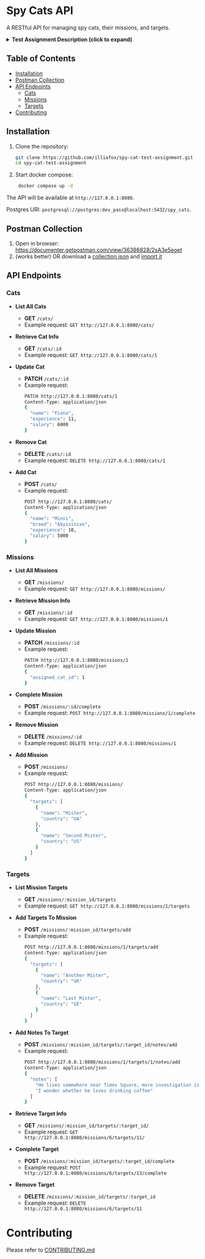 # Spy Cats API

A RESTful API for managing spy cats, their missions, and targets.


<details>

<b><summary>Test Assignment Description (click to expand)</summary></b>

> ## Overview
> This task involves building of a a simple yet comprehensive CRUD application. The goal is to create a simple yet comprehensive system that demonstrates your understanding in building RESTful APIs, interacting with SQL-like databases, integrating third-party services, and optionally creating user interfaces. The test assessment is expected to be done under 4 hours.
> ## Business Task
> Spy Cat Agency (SCA) asked you to create a management application, so that it simplifies their spying work processes. SCA needs a system to manage their cats, missions they undertake, and targets they are assigned to.
> From cats perspective, a mission consists of spying on targets and collecting data. One cat can only have one mission at a time, and a mission assumes a range of targets (minimum: 1, maximum: 3). While spying, cats should be able to share the collected data into the system by writing notes on a specific target. Cats will be updating their notes from time to time and eventually mark the target as complete. If the target is complete, notes should be frozen, i.e. cats should not be able to update them in any way. After completing all of the targets, the mission is marked as completed.
> From agency perspective, they regularly hire new spy cats and so should be able to add them to  and visualize in the system. SCA should be able to create new missions and then assign them to cats that are available. Targets are created in place along with a mission, meaning that there will be no page to see/create all/individual targets. A target can be added to or deleted from a mission.
> ## Backend Requirements
>   **- Spy Cats**
>   - Ability to create a spy cat in the system
>     - A cat is described as Name, Years of Experience, Breed, and Salary.
>     - Breed must be validated, see General
>     - Ability to remove spy cats from the system
>     - Ability to update spy cats’ information (Salary)
>     - Ability to list spy cats
>     - Ability to get a single spy cat
>- **Missions / Targets**
>  - Ability to create a mission in the system along with targets
>    - A mission contains information about Cat, Targets and Complete state
>    - Each target is unique to a mission, so the endpoint should accept an object describing targets
>    - A target is described as Name, Country, Notes and Complete state
>  - Ability to delete a mission
>    - A mission cannot be deleted if it is already assigned to a cat
>  - Ability to update mission
>    - Ability to mark it as completed
>  - Ability to update mission targets
>    - Ability to mark it as completed
>    - Ability to update Notes
>      - Notes cannot be updated if either the target or the mission is completed
>  - Ability to delete targets from an existing mission
>    - A target cannot be deleted if it is already completed
>  - Ability to add targets to an existing mission
>    - A target cannot be added if the mission is already completed
>  - Ability to assign a cat to a mission
>  - Ability to list missions
>  - Ability to get a single mission
>- **General**
>  - Framework
>    - Use any modern framework, e.g. Gin, Echo, Fiber, etc.
>  - Database
>    - You can use any SQL-like database
>  - Logger middleware
>    - Integrate a logging middleware to log HTTP requests and responses for debugging and monitoring
>  - Validations
>  - Make sure endpoints validate the request body and return an adequate status code if it’s not valid
>  - Validate cat’s breed with [TheCatAPI](https://api.thecatapi.com/v1/breeds)

</details>

## Table of Contents

- [Installation](#installation)
- [Postman Collection](#postman-collection)
- [API Endpoints](#api-endpoints)
    - [Cats](#cats)
    - [Missions](#missions)
    - [Targets](#targets)
- [Contributing](#contributing)

## Installation

1. Clone the repository:

   ```sh
   git clone https://github.com/illiafox/spy-cat-test-assignment.git
   cd spy-cat-test-assignment
   ```

2. Start docker compose:

   ```sh
    docker compose up -d
   ```

The API will be available at `http://127.0.0.1:8080`.

Postgres URI: `postgresql://postgres:dev_pass@localhost:5432/spy_cats`.

## Postman Collection

1. Open in browser: https://documenter.getpostman.com/view/36386828/2sA3e5eoet
2. (works better) OR download a [collection.json](collection.json) and [import it](https://learning.postman.com/docs/getting-started/importing-and-exporting/importing-data/)


## API Endpoints

### Cats

- **List All Cats**
    - **GET** `/cats/`
    - Example request: `GET http://127.0.0.1:8080/cats/`

- **Retrieve Cat Info**
    - **GET** `/cats/:id`
    - Example request: `GET http://127.0.0.1:8080/cats/1`

- **Update Cat**
    - **PATCH** `/cats/:id`
    - Example request:
      ```sh
      PATCH http://127.0.0.1:8080/cats/1
      Content-Type: application/json
      {
        "name": "Fiona",
        "experience": 11,
        "salary": 6000
      }
      ```

- **Remove Cat**
    - **DELETE** `/cats/:id`
    - Example request: `DELETE http://127.0.0.1:8080/cats/1`

- **Add Cat**
    - **POST** `/cats/`
    - Example request:
      ```sh
      POST http://127.0.0.1:8080/cats/
      Content-Type: application/json
      {
        "name": "Minni",
        "breed": "Abyssinian",
        "experience": 10,
        "salary": 5000
      }
      ```

### Missions

- **List All Missions**
    - **GET** `/missions/`
    - Example request: `GET http://127.0.0.1:8080/missions/`

- **Retrieve Mission Info**
    - **GET** `/missions/:id`
    - Example request: `GET http://127.0.0.1:8080/missions/1`

- **Update Mission**
    - **PATCH** `/missions/:id`
    - Example request:
      ```sh
      PATCH http://127.0.0.1:8080/missions/1
      Content-Type: application/json
      {
        "assigned_cat_id": 1
      }
      ```

- **Complete Mission**
    - **POST** `/missions/:id/complete`
    - Example request: `POST http://127.0.0.1:8080/missions/1/complete`

- **Remove Mission**
    - **DELETE** `/missions/:id`
    - Example request: `DELETE http://127.0.0.1:8080/missions/1`

- **Add Mission**
    - **POST** `/missions/`
    - Example request:
      ```sh
      POST http://127.0.0.1:8080/missions/
      Content-Type: application/json
      {
        "targets": [
          {
            "name": "Mister",
            "country": "UA"
          },
          {
            "name": "Second Mister",
            "country": "US"
          }
        ]
      }
      ```

### Targets

- **List Mission Targets**
    - **GET** `/missions/:mission_id/targets`
    - Example request: `GET http://127.0.0.1:8080/missions/1/targets`

- **Add Targets To Mission**
    - **POST** `/missions/:mission_id/targets/add`
    - Example request:
      ```sh
      POST http://127.0.0.1:8080/missions/1/targets/add
      Content-Type: application/json
      {
        "targets": [
          {
            "name": "Another Mister",
            "country": "UK"
          },
          {
            "name": "Last Mister",
            "country": "GE"
          }
        ]
      }
      ```

- **Add Notes To Target**
    - **POST** `/missions/:mission_id/targets/:target_id/notes/add`
    - Example request:
      ```sh
      POST http://127.0.0.1:8080/missions/1/targets/1/notes/add
      Content-Type: application/json
      {
        "notes": [
          "He lives somewhere near Times Square, more investigation is required",
          "I wonder whether he loves drinking coffee"
        ]
      }
      ```

- **Retrieve Target Info**
    - **GET** `/missions/:mission_id/targets/:target_id/`
    - Example request: `GET http://127.0.0.1:8080/missions/6/targets/11/`

- **Complete Target**
    - **POST** `/missions/:mission_id/targets/:target_id/complete`
    - Example request: `POST http://127.0.0.1:8080/missions/6/targets/13/complete`

- **Remove Target**
    - **DELETE** `/missions/:mission_id/targets/:target_id`
    - Example request: `DELETE http://127.0.0.1:8080/missions/6/targets/11`


# Contributing
Please refer to [CONTRIBUTING.md](CONTRIBUTING.md) 